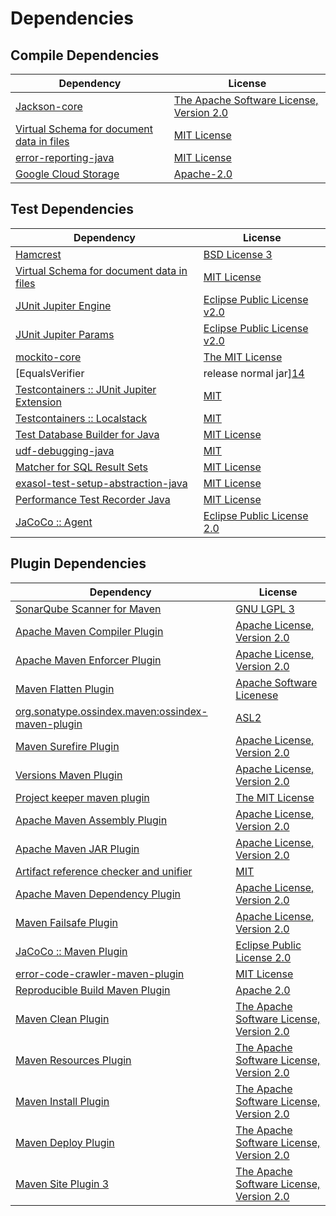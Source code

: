 <!-- @formatter:off -->
# Dependencies

## Compile Dependencies

| Dependency                                     | License                                       |
| ---------------------------------------------- | --------------------------------------------- |
| [Jackson-core][0]                              | [The Apache Software License, Version 2.0][1] |
| [Virtual Schema for document data in files][2] | [MIT License][3]                              |
| [error-reporting-java][4]                      | [MIT License][5]                              |
| [Google Cloud Storage][6]                      | [Apache-2.0][7]                               |

## Test Dependencies

| Dependency                                      | License                           |
| ----------------------------------------------- | --------------------------------- |
| [Hamcrest][8]                                   | [BSD License 3][9]                |
| [Virtual Schema for document data in files][2]  | [MIT License][3]                  |
| [JUnit Jupiter Engine][10]                      | [Eclipse Public License v2.0][11] |
| [JUnit Jupiter Params][10]                      | [Eclipse Public License v2.0][11] |
| [mockito-core][12]                              | [The MIT License][13]             |
| [EqualsVerifier | release normal jar][14]       | [Apache License, Version 2.0][7]  |
| [Testcontainers :: JUnit Jupiter Extension][15] | [MIT][16]                         |
| [Testcontainers :: Localstack][15]              | [MIT][16]                         |
| [Test Database Builder for Java][17]            | [MIT License][18]                 |
| [udf-debugging-java][19]                        | [MIT][20]                         |
| [Matcher for SQL Result Sets][21]               | [MIT License][22]                 |
| [exasol-test-setup-abstraction-java][23]        | [MIT License][24]                 |
| [Performance Test Recorder Java][25]            | [MIT License][26]                 |
| [JaCoCo :: Agent][27]                           | [Eclipse Public License 2.0][28]  |

## Plugin Dependencies

| Dependency                                              | License                                       |
| ------------------------------------------------------- | --------------------------------------------- |
| [SonarQube Scanner for Maven][29]                       | [GNU LGPL 3][30]                              |
| [Apache Maven Compiler Plugin][31]                      | [Apache License, Version 2.0][7]              |
| [Apache Maven Enforcer Plugin][32]                      | [Apache License, Version 2.0][7]              |
| [Maven Flatten Plugin][33]                              | [Apache Software Licenese][1]                 |
| [org.sonatype.ossindex.maven:ossindex-maven-plugin][34] | [ASL2][1]                                     |
| [Maven Surefire Plugin][35]                             | [Apache License, Version 2.0][7]              |
| [Versions Maven Plugin][36]                             | [Apache License, Version 2.0][7]              |
| [Project keeper maven plugin][37]                       | [The MIT License][38]                         |
| [Apache Maven Assembly Plugin][39]                      | [Apache License, Version 2.0][7]              |
| [Apache Maven JAR Plugin][40]                           | [Apache License, Version 2.0][7]              |
| [Artifact reference checker and unifier][41]            | [MIT][20]                                     |
| [Apache Maven Dependency Plugin][42]                    | [Apache License, Version 2.0][7]              |
| [Maven Failsafe Plugin][43]                             | [Apache License, Version 2.0][7]              |
| [JaCoCo :: Maven Plugin][44]                            | [Eclipse Public License 2.0][28]              |
| [error-code-crawler-maven-plugin][45]                   | [MIT License][46]                             |
| [Reproducible Build Maven Plugin][47]                   | [Apache 2.0][1]                               |
| [Maven Clean Plugin][48]                                | [The Apache Software License, Version 2.0][1] |
| [Maven Resources Plugin][49]                            | [The Apache Software License, Version 2.0][1] |
| [Maven Install Plugin][50]                              | [The Apache Software License, Version 2.0][1] |
| [Maven Deploy Plugin][51]                               | [The Apache Software License, Version 2.0][1] |
| [Maven Site Plugin 3][52]                               | [The Apache Software License, Version 2.0][1] |

[0]: https://github.com/FasterXML/jackson-core
[1]: http://www.apache.org/licenses/LICENSE-2.0.txt
[2]: https://github.com/exasol/virtual-schema-common-document-files/
[3]: https://github.com/exasol/virtual-schema-common-document-files/blob/main/LICENSE
[4]: https://github.com/exasol/error-reporting-java/
[5]: https://github.com/exasol/error-reporting-java/blob/main/LICENSE
[6]: https://github.com/googleapis/java-storage
[7]: https://www.apache.org/licenses/LICENSE-2.0.txt
[8]: http://hamcrest.org/JavaHamcrest/
[9]: http://opensource.org/licenses/BSD-3-Clause
[10]: https://junit.org/junit5/
[11]: https://www.eclipse.org/legal/epl-v20.html
[12]: https://github.com/mockito/mockito
[13]: https://github.com/mockito/mockito/blob/main/LICENSE
[14]: https://www.jqno.nl/equalsverifier
[15]: https://testcontainers.org
[16]: http://opensource.org/licenses/MIT
[17]: https://github.com/exasol/test-db-builder-java/
[18]: https://github.com/exasol/test-db-builder-java/blob/main/LICENSE
[19]: https://github.com/exasol/udf-debugging-java/
[20]: https://opensource.org/licenses/MIT
[21]: https://github.com/exasol/hamcrest-resultset-matcher/
[22]: https://github.com/exasol/hamcrest-resultset-matcher/blob/main/LICENSE
[23]: https://github.com/exasol/exasol-test-setup-abstraction-java/
[24]: https://github.com/exasol/exasol-test-setup-abstraction-java/blob/main/LICENSE
[25]: https://github.com/exasol/performance-test-recorder-java/
[26]: https://github.com/exasol/performance-test-recorder-java/blob/main/LICENSE
[27]: https://www.eclemma.org/jacoco/index.html
[28]: https://www.eclipse.org/legal/epl-2.0/
[29]: http://sonarsource.github.io/sonar-scanner-maven/
[30]: http://www.gnu.org/licenses/lgpl.txt
[31]: https://maven.apache.org/plugins/maven-compiler-plugin/
[32]: https://maven.apache.org/enforcer/maven-enforcer-plugin/
[33]: https://www.mojohaus.org/flatten-maven-plugin/
[34]: https://sonatype.github.io/ossindex-maven/maven-plugin/
[35]: https://maven.apache.org/surefire/maven-surefire-plugin/
[36]: http://www.mojohaus.org/versions-maven-plugin/
[37]: https://github.com/exasol/project-keeper/
[38]: https://github.com/exasol/project-keeper/blob/main/LICENSE
[39]: https://maven.apache.org/plugins/maven-assembly-plugin/
[40]: https://maven.apache.org/plugins/maven-jar-plugin/
[41]: https://github.com/exasol/artifact-reference-checker-maven-plugin
[42]: https://maven.apache.org/plugins/maven-dependency-plugin/
[43]: https://maven.apache.org/surefire/maven-failsafe-plugin/
[44]: https://www.jacoco.org/jacoco/trunk/doc/maven.html
[45]: https://github.com/exasol/error-code-crawler-maven-plugin/
[46]: https://github.com/exasol/error-code-crawler-maven-plugin/blob/main/LICENSE
[47]: http://zlika.github.io/reproducible-build-maven-plugin
[48]: http://maven.apache.org/plugins/maven-clean-plugin/
[49]: http://maven.apache.org/plugins/maven-resources-plugin/
[50]: http://maven.apache.org/plugins/maven-install-plugin/
[51]: http://maven.apache.org/plugins/maven-deploy-plugin/
[52]: http://maven.apache.org/plugins/maven-site-plugin/
